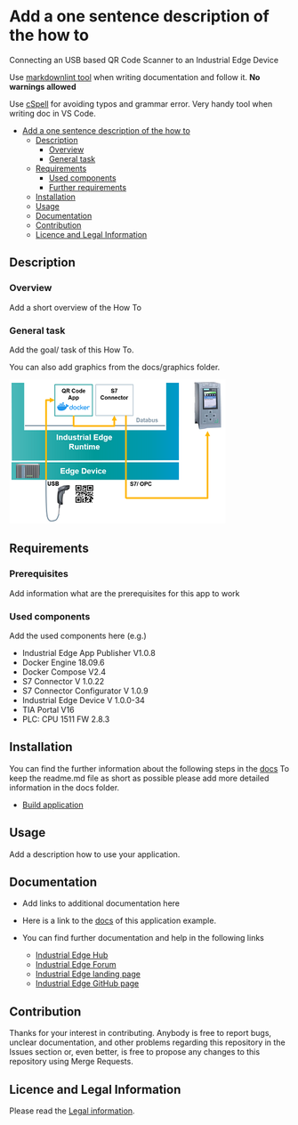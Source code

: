 # Add a one sentence description of the how to

Connecting an USB based QR Code Scanner to an Industrial Edge Device

Use [markdownlint tool](https://marketplace.visualstudio.com/items?itemName=DavidAnson.vscode-markdownlint) when writing documentation and follow it. **No warnings allowed**

Use [cSpell](https://marketplace.visualstudio.com/items?itemName=streetsidesoftware.code-spell-checker) for avoiding typos and grammar error. Very handy tool when writing doc in VS Code.

- [Add a one sentence description of the how to](#add-a-one-sentence-description-of-the-how-to)
  - [Description](#description)
    - [Overview](#overview)
    - [General task](#general-task)
  - [Requirements](#requirements)
    - [Used components](#used-components)
    - [Further requirements](#further-requirements)
  - [Installation](#installation)
  - [Usage](#usage)
  - [Documentation](#documentation)
  - [Contribution](#contribution)
  - [Licence and Legal Information](#licence-and-legal-information)

## Description

### Overview

Add a short overview of the How To

### General task

Add the goal/ task of this How To.

You can also add graphics from the docs/graphics folder.

![deploy VFC](docs/graphics/example_graphic.png)

## Requirements

### Prerequisites

Add information what are the prerequisites for this app to work

### Used components

Add the used components here (e.g.)

- Industrial Edge App Publisher V1.0.8
- Docker Engine 18.09.6
- Docker Compose V2.4
- S7 Connector V 1.0.22
- S7 Connector Configurator V 1.0.9
- Industrial Edge Device V 1.0.0-34
- TIA Portal V16
- PLC: CPU 1511 FW 2.8.3


## Installation

You can find the further information about the following steps in the [docs](./docs)
To keep the readme.md file as short as possible please add more detailed information in the docs folder.

- [Build application](docs/Installation.md#build-application)

## Usage

Add a description how to use your application.

## Documentation

- Add links to additional documentation here
  
- Here is a link to the [docs](docs/) of this application example.
- You can find further documentation and help in the following links
  - [Industrial Edge Hub](https://iehub.eu1.edge.siemens.cloud/#/documentation)
  - [Industrial Edge Forum](https://www.siemens.com/industrial-edge-forum)
  - [Industrial Edge landing page](https://new.siemens.com/global/en/products/automation/topic-areas/industrial-edge/simatic-edge.html)
  - [Industrial Edge GitHub page](https://github.com/industrial-edge)
  
## Contribution

Thanks for your interest in contributing. Anybody is free to report bugs, unclear documentation, and other problems regarding this repository in the Issues section or, even better, is free to propose any changes to this repository using Merge Requests.

## Licence and Legal Information

Please read the [Legal information](LICENSE.md).
